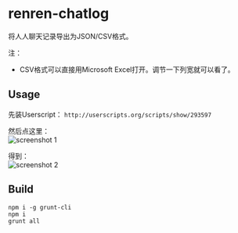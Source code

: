 # renren-chatlog

将人人聊天记录导出为JSON/CSV格式。

注：

-   CSV格式可以直接用Microsoft Excel打开。调节一下列宽就可以看了。


## Usage

先装Userscript： `http://userscripts.org/scripts/show/293597`

然后点这里：  
![screenshot 1](http://ultraimg.com/images/bA5as.png)

得到：  
![screenshot 2](http://ultraimg.com/images/c6VTJ.png)


## Build

```
npm i -g grunt-cli
npm i
grunt all
```
